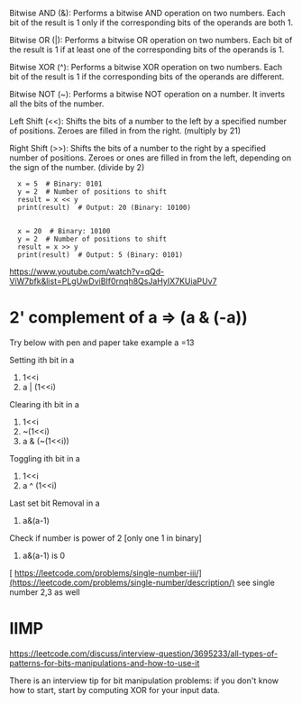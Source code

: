 
Bitwise AND (&): Performs a bitwise AND operation on two numbers. Each bit of the result is 1 only if the corresponding bits of the operands are both 1.


Bitwise OR (|): Performs a bitwise OR operation on two numbers. Each bit of the result is 1 if at least one of the corresponding bits of the operands is 1.


Bitwise XOR (^): Performs a bitwise XOR operation on two numbers. Each bit of the result is 1 if the corresponding bits of the operands are different.


Bitwise NOT (~): Performs a bitwise NOT operation on a number. It inverts all the bits of the number.


Left Shift (<<): Shifts the bits of a number to the left by a specified number of positions. Zeroes are filled in from the right. (multiply by 21)


Right Shift (>>): Shifts the bits of a number to the right by a specified number of positions. Zeroes or ones are filled in from the left, depending on the sign of the number. (divide by 2)

```
  x = 5  # Binary: 0101
  y = 2  # Number of positions to shift
  result = x << y
  print(result)  # Output: 20 (Binary: 10100)
  
  
  x = 20  # Binary: 10100
  y = 2  # Number of positions to shift
  result = x >> y
  print(result)  # Output: 5 (Binary: 0101)

```

https://www.youtube.com/watch?v=qQd-ViW7bfk&list=PLgUwDviBIf0rnqh8QsJaHyIX7KUiaPUv7

# 2' complement of a  => (a & (-a))
Try below with pen and paper take example a =13


Setting ith bit in a 
1. 1<<i   
2. a | (1<<i)



Clearing ith bit in a
1. 1<<i
2. ~(1<<i)
3. a &  (~(1<<i))

Toggling ith bit in a
1. 1<<i
2. a ^ (1<<i)

Last set bit Removal in a
1. a&(a-1)

Check if number is power of 2 [only one 1 in binary]
1. a&(a-1) is 0

  [ https://leetcode.com/problems/single-number-iii/](https://leetcode.com/problems/single-number/description/) see single number 2,3 as well
   

# IIMP
https://leetcode.com/discuss/interview-question/3695233/all-types-of-patterns-for-bits-manipulations-and-how-to-use-it

There is an interview tip for bit manipulation problems: if you don't know how to start, start by computing XOR for your input data.
